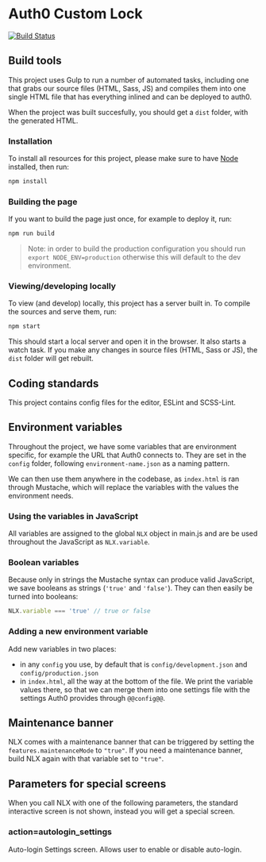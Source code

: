 # Auth0 Custom Lock

[![Build Status](https://travis-ci.org/mozilla-iam/auth0-custom-lock.svg?branch=master)](https://travis-ci.org/mozilla-iam/auth0-custom-lock)

## Build tools

This project uses Gulp to run a number of automated tasks, including one that grabs our source files (HTML, Sass, JS) and compiles them into one single HTML file that has everything inlined and can be deployed to auth0.

When the project was built succesfully, you should get a `dist` folder, with the generated HTML.

### Installation

To install all resources for this project, please make sure to have [Node](https://nodejs.org/) installed, then run:

```bash
npm install
```

### Building the page

If you want to build the page just once, for example to deploy it, run:

```bash
npm run build
```

> Note: in order to build the production configuration you should run `export NODE_ENV=production` otherwise this will default to the dev environment.

### Viewing/developing locally

To view (and develop) locally, this project has a server built in. To compile the sources and serve them, run:

```bash
npm start
```

This should start a local server and open it in the browser. It also starts a watch task. If you make any changes in source files (HTML, Sass or JS), the `dist` folder will get rebuilt.

## Coding standards

This project contains config files for the editor, ESLint and SCSS-Lint.

## Environment variables

Throughout the project, we have some variables that are environment specific, for example the URL that Auth0 connects to. They are set in the `config` folder, following `environment-name.json` as a naming pattern.

We can then use them anywhere in the codebase, as `index.html` is ran through Mustache, which will replace the variables with the values the environment needs.

### Using the variables in JavaScript

All variables are assigned to the global `NLX` object in main.js and are be used throughout the JavaScript as `NLX.variable`.

### Boolean variables

Because only in strings the Mustache syntax can produce valid JavaScript, we save booleans as strings (`'true'` and `'false'`). They can then easily be turned into booleans:

```js
NLX.variable === 'true' // true or false
```

### Adding a new environment variable

Add new variables in two places:

* in any `config` you use, by default that is `config/development.json` and `config/production.json`
* in `index.html`, all the way at the bottom of the file. We print the variable values there, so that we can merge them into one settings file with the settings Auth0 provides through `@@config@@`.

## Maintenance banner

NLX comes with a maintenance banner that can be triggered by setting the `features.maintenanceMode` to `"true"`. If you need a maintenance banner, build NLX again with that variable set to `"true"`.

## Parameters for special screens

When you call NLX with one of the following parameters, the standard interactive screen is not shown, instead you will get a special screen.

### action=autologin_settings

Auto-login Settings screen. Allows user to enable or disable auto-login.
